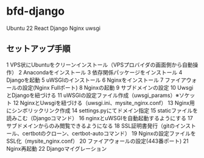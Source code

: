 # bfd-django
Ubuntu 22 React Django Nginx uwsgi

## セットアップ手順

1 VPS状にUbuntuをクリーンインストール（VPSプロバイダの画面側から自動操作）
2 Anacondaをインストール
3 依存関係パッケージをインストール
4 Djangoを起動
5 uWSGIのインストール
6 Nginxをインストール
7 ファイアウォールの設定(Nginx Fullポート)
8 Nginxの起動
9 サブドメインの設定
10 UwsgiとDjangoを紐づける
11 uWSGIの設定ファイル作成（uwsgi_params）※ソケット
12 NginxとUwsgiを紐づける（uwsgi.ini、mysite_nginx.conf）
13 Nginx用にシンボリックリンク作成
14 settings.pyにてドメイン指定
15 staticファイルを読みこむ（Djangoコマンド）
16 nginxとuWSGIを自動起動するようにする
17 サブドメインからのみ閲覧できるようになる
18 SSL証明書発行（gitのインストール、certbotのクローン、certbot-autoコマンド）
19 Nginxの設定ファイルをSSL化（mysite_nginx.conf）
20 ファイアウォールの設定(443番ポート)
21 Nginx再起動
22 Djangoマイグレーション
